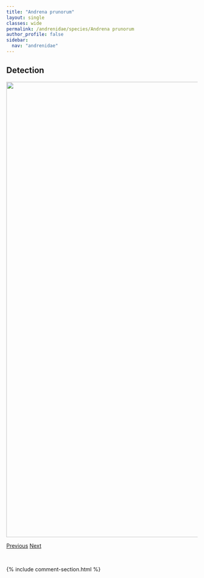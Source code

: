 ```yaml
---
title: "Andrena prunorum"
layout: single
classes: wide
permalink: /andrenidae/species/Andrena prunorum
author_profile: false
sidebar:
  nav: "andrenidae"
---
```


<h2>Detection</h2>

<a href="/ANBC/assets/figures/species/Andrena prunorum/range-map.png">
<img src="/ANBC/assets/figures/species/Andrena prunorum/range-map.png" height = "1200" width = "800">
</a>

<a href="/profiles/species/Agapostemon virescens" class="pagination--pager" title="PreviousName">Previous</a> <a href="/profiles/species/Andrena thaspii" class="pagination--pager" title="NextName">Next</a>

<p>&nbsp;</p>

{% include comment-section.html %}

